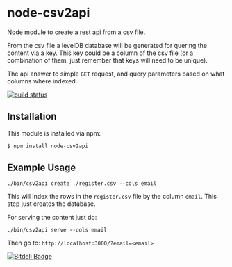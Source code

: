 # node-csv2api

Node module to create a rest api from a csv file.

From the csv file a levelDB database will be generated for quering the content via a key.
This key could be a column of the csv file (or a combination of them, just remember that keys will need to be unique).

The api answer to simple `GET` request, and query parameters based on what columns where indexed.

[![build status](https://secure.travis-ci.org/arcturus/node-csv2api.png)](http://travis-ci.org/arcturus/node-csv2api)

## Installation

This module is installed via npm:

``` bash
$ npm install node-csv2api
```

## Example Usage

``` shell
./bin/csv2api create ./register.csv --cols email
```
This will index the rows in the `register.csv` file by the column `email`. This step just creates the database.


For serving the content just do:
``` shell
./bin/csv2api serve --cols email
```

Then go to:
`http://localhost:3000/?email=<email>`


[![Bitdeli Badge](https://d2weczhvl823v0.cloudfront.net/arcturus/node-csv2api/trend.png)](https://bitdeli.com/free "Bitdeli Badge")

